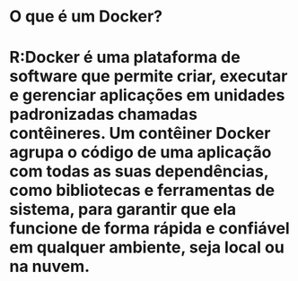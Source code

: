 # O que é um Docker?
# R:Docker é uma plataforma de software que permite criar, executar e gerenciar aplicações em unidades padronizadas chamadas contêineres. Um contêiner Docker agrupa o código de uma aplicação com todas as suas dependências, como bibliotecas e ferramentas de sistema, para garantir que ela funcione de forma rápida e confiável em qualquer ambiente, seja local ou na nuvem.